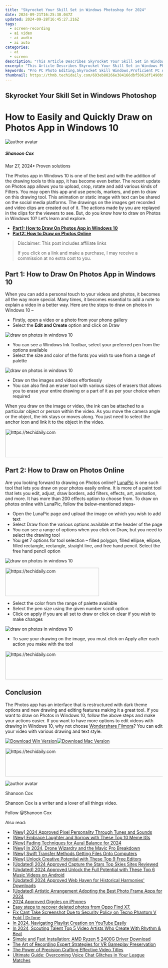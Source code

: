 ```yaml
---
title: "Skyrocket Your Skill Set in Windows Photoshop for 2024"
date: 2024-09-21T16:25:38.047Z
updated: 2024-09-28T16:45:27.216Z
tags: 
  - screen-recording
  - ai video
  - ai audio
  - ai auto
categories: 
  - ai
  - screen
description: "This Article Describes Skyrocket Your Skill Set in Windows Photoshop for 2024"
excerpt: "This Article Describes Skyrocket Your Skill Set in Windows Photoshop for 2024"
keywords: "Pro PC Photo Editing,Skyrocket Skill Windows,Proficient PC Artistry,Mastery Windows PSD,Expertise Windows Photoshoot,Advanced Photoshop Techniques,Skyrocket Photoshop Skills"
thumbnail: https://thmb.techidaily.com/693eb80266e384166dbf5061df1490b93fef1d7413beecc32c81165ba97ad08f.jpg
---
```


## Skyrocket Your Skill Set in Windows Photoshop

# How to Easily and Quickly Draw on Photos App in Windows 10

![author avatar](https://images.wondershare.com/filmora/article-images/shannon-cox.jpg)

##### Shanoon Cox

 Mar 27, 2024• Proven solutions

The Photos app in Windows 10 is one of the best and with the addition of the drawing tools to this app, it has become even better. The recent update on Photos app allows you to upload, crop, rotate and add various kinds of Filters. You may open this app and use pencils, markers, and pen to draw on this drawing tool. This animation or static image with text can be shared on the social media platforms. The drawings on the images get recorded and video clips are created out of it. The actions made by you are replayed in the clips for the viewers to see. But, do you know how to draw on Photos in Windows 10? Let’s learn and explore.

* [**Part1: How to Draw On Photos App in Windows 10**](#part1)
* [**Part2: How to Draw on Photos Online**](#part2)

>  Disclaimer: This post includes affiliate links
>
>  If you click on a link and make a purchase, I may receive a commission at no extra cost to you.
>

## Part 1: How to Draw On Photos App in Windows 10

When you can add a personal touch to your videos and photos, it becomes all the way more special. Many times, it becomes essential to add a note to explain a video in a better way. Here are the steps to draw on photos in Windows 10 –

* Firstly, open a video or a photo from your phone gallery
* Select the **Edit and Create** option and click on Draw

![draw on photos in windows 10](https://images.wondershare.com/filmora/article-images/draw-on-photos-in-windows-10.jpg)

* You can see a Windows Ink Toolbar, select your preferred pen from the options available
* Select the size and color of the fonts you wish to use from a range of palette

![draw on photos in windows 10](https://images.wondershare.com/filmora/article-images/start-drawing-on-photos-in-windows-10.jpg)

* Draw on the images and videos effortlessly
* You can also find an eraser tool with various sizes of erasers that allows you to erase your entire drawing or a part of it as per your choice when required

When you draw on the image or video, the ink can be attached to a particular object or person within the video. As you move the camera angle or the object, the ink stays or moves along. You just need to select the anchor icon and link it to the object in the video.

<!-- affiliate ads begin -->
<a href="https://appsumo.8odi.net/c/5597632/2082530/7443" target="_top" id="2082530">
  <img src="//a.impactradius-go.com/display-ad/7443-2082530" border="0" alt="https://techidaily.com" width="728" height="90"/>
</a>
<img height="0" width="0" src="https://appsumo.8odi.net/i/5597632/2082530/7443" style="position:absolute;visibility:hidden;" border="0" />
<!-- affiliate ads end -->

## Part 2: How to Draw on Photos Online

Are you looking forward to drawing on Photos online? [LunaPic](https://www140.lunapic.com/editor/?action=draw) is one such tool that lets you draw on your photos easily online. It is more of a paint tool that lets you edit, adjust, draw borders, add filters, effects, art, animation, and more. It has more than 200 effects option to choose from. To draw on photos online with LunaPic, follow the below-mentioned steps-

* Open the LunaPic page and upload the image on which you wish to add text
* Select Draw from the various options available at the header of the page
* You can see a range of options when you click on Draw, but you need to select the drawing tool
* You get 7 options for tool selection – filled polygon, filled ellipse, ellipse, filled rectangle, rectangle, straight line, and free hand pencil. Select the free hand pencil option

![draw on photos in windows 10](https://images.wondershare.com/filmora/article-images/lunapic-drawing.jpg)

<!-- affiliate ads begin -->
<a href="https://aligracehair.sjv.io/c/5597632/1885928/19272" target="_top" id="1885928">
  <img src="//a.impactradius-go.com/display-ad/19272-1885928" border="0" alt="https://techidaily.com" width="300" height="90"/>
</a>
<img height="0" width="0" src="https://aligracehair.sjv.io/i/5597632/1885928/19272" style="position:absolute;visibility:hidden;" border="0" />
<!-- affiliate ads end -->

* Select the color from the range of palette available
* Select the pen size using the given number scroll option
* Click on apply if you are all set to draw or click on clear if you wish to make changes

![draw on photos in windows 10](https://images.wondershare.com/filmora/article-images/editing-drawings-on-windows-10.jpg)

* To save your drawing on the image, you must click on Apply after each action you make with the tool

<!-- affiliate ads begin -->
<a href="https://unicoeye.pxf.io/c/5597632/2134221/18498" target="_top" id="2134221">
  <img src="//a.impactradius-go.com/display-ad/18498-2134221" border="0" alt="https://techidaily.com" width="728" height="90"/>
</a>
<img height="0" width="0" src="https://unicoeye.pxf.io/i/5597632/2134221/18498" style="position:absolute;visibility:hidden;" border="0" />
<!-- affiliate ads end -->

## Conclusion

The Photos app has an interface that is restructured with dark theme options and new drawing and editing features making it a great tool. If you want to draw on Photos in Windows 10, follow the above steps and make your actions easier. If you want to have more options to edit videos with drawing in Windows 10, why not choose [Wondershare Filmora](https://tools.techidaily.com/wondershare/filmora/download/)? You can edit your video with various drawing and text style.

[![Download Win Version](https://images.wondershare.com/filmora/guide/download-btn-win.jpg)](https://tools.techidaily.com/wondershare/filmora/download/)[![Download Mac Version](https://images.wondershare.com/filmora/guide/download-btn-mac.jpg)](https://tools.techidaily.com/wondershare/filmora/download/)

<!-- affiliate ads begin -->
<a href="https://appsumo.8odi.net/c/5597632/2123727/7443" target="_top" id="2123727">
  <img src="//a.impactradius-go.com/display-ad/7443-2123727" border="0" alt="https://techidaily.com" width="728" height="90"/>
</a>
<img height="0" width="0" src="https://appsumo.8odi.net/i/5597632/2123727/7443" style="position:absolute;visibility:hidden;" border="0" />
<!-- affiliate ads end -->

![author avatar](https://images.wondershare.com/filmora/article-images/shannon-cox.jpg)

Shanoon Cox

Shanoon Cox is a writer and a lover of all things video.

Follow @Shanoon Cox


<ins class="adsbygoogle"
     style="display:block"
     data-ad-format="autorelaxed"
     data-ad-client="ca-pub-7571918770474297"
     data-ad-slot="1223367746"></ins>



<ins class="adsbygoogle"
     style="display:block"
     data-ad-client="ca-pub-7571918770474297"
     data-ad-slot="8358498916"
     data-ad-format="auto"
     data-full-width-responsive="true"></ins>


<span class="atpl-alsoreadstyle">Also read:</span>
<div><ul>
<li><a href="https://fox-boxes.techidaily.com/new-2024-approved-pixel-personality-through-tunes-and-sounds/"><u>[New] 2024 Approved Pixel Personality Through Tunes and Sounds</u></a></li>
<li><a href="https://instagram-video-files.techidaily.com/new-embrace-laughter-and-sorrow-with-these-top-10-meme-igs/"><u>[New] Embrace Laughter and Sorrow with These Top 10 Meme IGs</u></a></li>
<li><a href="https://fox-boxes.techidaily.com/new-fading-techniques-for-aural-balance-for-2024/"><u>[New] Fading Techniques for Aural Balance for 2024</u></a></li>
<li><a href="https://fox-boxes.techidaily.com/new-in-2024-drone-wizardry-and-the-mavic-pro-breakdown/"><u>[New] In 2024, Drone Wizardry and the Mavic Pro Breakdown</u></a></li>
<li><a href="https://fox-boxes.techidaily.com/new-swift-transfer-methods-getting-files-onto-computers/"><u>[New] Swift Transfer Methods Getting Files Onto Computers</u></a></li>
<li><a href="https://facebook-video-footage.techidaily.com/new-unlock-creative-potential-with-these-top-9-free-editors/"><u>[New] Unlock Creative Potential with These Top 9 Free Editors</u></a></li>
<li><a href="https://fox-boxes.techidaily.com/updated-2024-approved-capture-the-stars-top-skies-sites-reviewed/"><u>[Updated] 2024 Approved Capture the Stars Top Skies Sites Reviewed</u></a></li>
<li><a href="https://fox-boxes.techidaily.com/updated-2024-approved-unlock-the-full-potential-with-these-top-6-music-videos-on-android/"><u>[Updated] 2024 Approved Unlock the Full Potential with These Top 6 Music Videos on Android</u></a></li>
<li><a href="https://vp-tips.techidaily.com/updated-2024-approved-web-haven-for-historical-harmonies-downloads/"><u>[Updated] 2024 Approved Web Haven for Historical Harmonies' Downloads</u></a></li>
<li><a href="https://fox-boxes.techidaily.com/updated-artistic-arrangement-adopting-the-best-photo-frame-apps-for-2024/"><u>[Updated] Artistic Arrangement Adopting the Best Photo Frame Apps for 2024</u></a></li>
<li><a href="https://fox-boxes.techidaily.com/2024-approved-giggles-on-iphones/"><u>2024 Approved Giggles on iPhones</u></a></li>
<li><a href="https://phone-solutions.techidaily.com/easy-steps-to-recover-deleted-photos-from-oppo-find-x7-by-fonelab-android-recover-photos/"><u>Easy steps to recover deleted photos from Oppo Find X7.</u></a></li>
<li><a href="https://howto.techidaily.com/fix-cant-take-screenshot-due-to-security-policy-on-tecno-phantom-v-fold-drfone-by-drfone-fix-android-problems-fix-android-problems/"><u>Fix Cant Take Screenshot Due to Security Policy on Tecno Phantom V Fold | Dr.fone</u></a></li>
<li><a href="https://youtube-stream.techidaily.com/in-2024-navigating-playlist-creation-on-youtube-easily/"><u>In 2024, Navigating Playlist Creation on YouTube Easily</u></a></li>
<li><a href="https://fox-boxes.techidaily.com/in-2024-scouting-talent-top-5-video-artists-who-create-with-rhythm-and-beat/"><u>In 2024, Scouting Talent Top 5 Video Artists Who Create With Rhythm & Beat</u></a></li>
<li><a href="https://win-dash.techidaily.com/simple-and-fast-installation-amd-ryzen-5-2400g-driver-download/"><u>Simple and Fast Installation: AMD Ryzen 5 2400G Driver Download</u></a></li>
<li><a href="https://video-screen-grab.techidaily.com/the-art-of-recording-expert-strategies-for-vr-gameplay-preservation/"><u>The Art of Recording Expert Strategies for VR Gameplay Preservation</u></a></li>
<li><a href="https://youtube-videos.techidaily.com/the-power-of-precision-crafting-effective-video-titles/"><u>The Power of Precision Crafting Effective Video Titles</u></a></li>
<li><a href="https://sound-issues.techidaily.com/ultimate-guide-overcoming-voice-chat-glitches-in-your-league-matches/"><u>Ultimate Guide: Overcoming Voice Chat Glitches in Your League Matches</u></a></li>
</ul></div>

